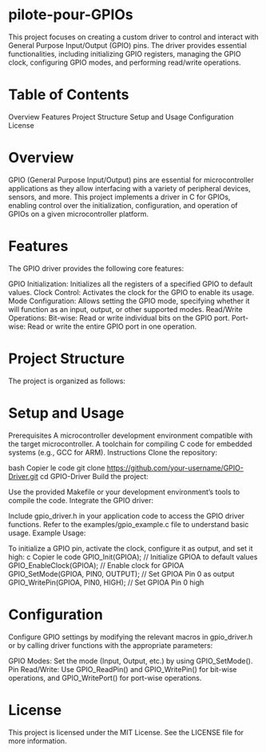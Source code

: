 # pilote-pour-GPIOs
This project focuses on creating a custom driver to control and interact with General Purpose Input/Output (GPIO) pins. The driver provides essential functionalities, including initializing GPIO registers, managing the GPIO clock, configuring GPIO modes, and performing read/write operations.

# Table of Contents
Overview
Features
Project Structure
Setup and Usage
Configuration
License
# Overview
GPIO (General Purpose Input/Output) pins are essential for microcontroller applications as they allow interfacing with a variety of peripheral devices, sensors, and more. This project implements a driver in C for GPIOs, enabling control over the initialization, configuration, and operation of GPIOs on a given microcontroller platform.

# Features
The GPIO driver provides the following core features:

GPIO Initialization: Initializes all the registers of a specified GPIO to default values.
Clock Control: Activates the clock for the GPIO to enable its usage.
Mode Configuration: Allows setting the GPIO mode, specifying whether it will function as an input, output, or other supported modes.
Read/Write Operations:
Bit-wise: Read or write individual bits on the GPIO port.
Port-wise: Read or write the entire GPIO port in one operation.
# Project Structure
The project is organized as follows:


# Setup and Usage
Prerequisites
A microcontroller development environment compatible with the target microcontroller.
A toolchain for compiling C code for embedded systems (e.g., GCC for ARM).
Instructions
Clone the repository:

bash
Copier le code
git clone https://github.com/your-username/GPIO-Driver.git
cd GPIO-Driver
Build the project:

Use the provided Makefile or your development environment’s tools to compile the code.
Integrate the GPIO driver:

Include gpio_driver.h in your application code to access the GPIO driver functions.
Refer to the examples/gpio_example.c file to understand basic usage.
Example Usage:

To initialize a GPIO pin, activate the clock, configure it as output, and set it high:
c
Copier le code
GPIO_Init(GPIOA);               // Initialize GPIOA to default values
GPIO_EnableClock(GPIOA);        // Enable clock for GPIOA
GPIO_SetMode(GPIOA, PIN0, OUTPUT); // Set GPIOA Pin 0 as output
GPIO_WritePin(GPIOA, PIN0, HIGH);  // Set GPIOA Pin 0 high
# Configuration
Configure GPIO settings by modifying the relevant macros in gpio_driver.h or by calling driver functions with the appropriate parameters:

GPIO Modes: Set the mode (Input, Output, etc.) by using GPIO_SetMode().
Pin Read/Write: Use GPIO_ReadPin() and GPIO_WritePin() for bit-wise operations, and GPIO_WritePort() for port-wise operations.
# License
This project is licensed under the MIT License. See the LICENSE file for more information.
